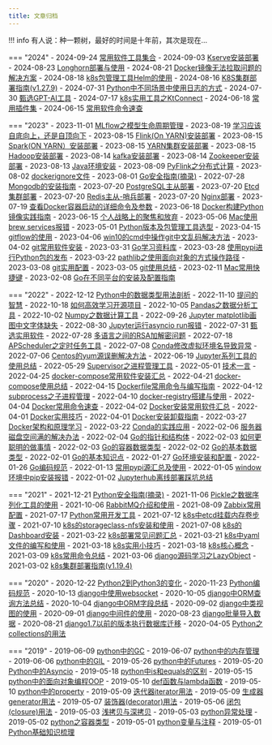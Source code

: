 ```yaml
---
title: 文章归档
---
```

!!! info
    有人说：种一颗树，最好的时间是十年前，其次是现在...

=== "2024"
    - 2024-09-24 [常用软件工具集合](./toolbox/tools_software_dev_collection.md)
    - 2024-09-03 [ Kserve安装部署](./notehub/mlops/kserve_deploy.md)
    - 2024-08-23 [ Longhorn部署与使用](./notehub/cloud_native/k8s/longhorn_deploy.md)
    - 2024-08-21 [Docker镜像无法拉取问题的解决方案](./notehub/cloud_native/docker/docker_image_pull_problem_for_solution.md)
    - 2024-08-18 [k8s包管理工具Helm的使用](./notehub/cloud_native/k8s/helm_usage.md)
    - 2024-08-16 [K8S集群部署指南(v1.27.9)](./notehub/cloud_native/k8s/kubeadm_deploy_k8s_cluster_v1279.md)
    - 2024-07-31 [Python中不同场景中使用日志的方式](./python/pybestpractices/py_logger_usage.md)
    - 2024-07-30 [甄选GPT-AI工具](./toolbox/tools_ai.md)
    - 2024-07-17 [k8s实用工具之KtConnect](./notehub/cloud_native/k8s/ktconnect_usage.md) 
    - 2024-06-18 [常用插件集](./toolbox/tools_plugin.md)
    - 2024-06-15 [常用软件命令速查](./toolbox/tools_cheatsheet.md)

=== "2023"
    - 2023-11-01 [MLflow之模型生命周期管理](./python/pylibs/mlflow.md)
    - 2023-08-19 [学习应该自底向上，还是自顶向下](./thinking/posts/06_learn_top2down_or_bottom2up.md) 
    - 2023-08-15 [Flink(On YARN)安装部署](./toolbox/dev_software/flink_on_yarn.md)
    - 2023-08-15 [Spark(ON YARN）安装部署](./toolbox/dev_software/spark_on_yarn.md)
    - 2023-08-15 [YARN集群安装部署](./toolbox/dev_software/YARN.md)
    - 2023-08-15 [Hadoop安装部署](./toolbox/dev_software/hadoop.md)
    - 2023-08-14 [kafka安装部署](./toolbox/dev_software/kafka.md)
    - 2023-08-14 [Zookeeper安装部署](./toolbox/dev_software/zookeeper.md)
    - 2023-08-13 [Java环境安装](./toolbox/dev_software/java.md)
    - 2023-08-09 [PyFlink之分布式计算](./python/pylibs/pyflink.md)
    - 2023-08-02 [dockerignore文件](./notehub/cloud_native/docker/dockerignore_template.md)
    - 2023-08-01 [Go安全指南(摘录)](./golang/gobestpractices/go_security_guide.md)
    - 2022-07-28 [Mongodb的安装指南](./toolbox/dev_software/mongodb.md)
    - 2023-07-20 [PostgreSQL主从部署](./toolbox/dev_software/postgresql.md)
    - 2023-07-20 [Etcd集群部署](./toolbox/dev_software/etcd.md)
    - 2023-07-20 [Redis主从-哨兵部署](./toolbox/dev_software/redis.md)
    - 2023-07-20 [Nginx部署](./toolbox/dev_software/nginx.md)
    - 2023-07-19 [查看Docker容器启动的详细命令及参数](./notehub/cloud_native/docker/docker_detail_commands.md)
    - 2023-06-18 [Docker构建Python镜像实践指南](./python/pybestpractices/docker_build_python_image.md)
    - 2023-06-15 [个人战略上的聚焦和放弃](./thinking/posts/05_personal_focus_and_abandon.md) 
    - 2023-05-06 [Mac使用brew services报错](./notehub/solution/opshub/mac_brew_service_error_solution.md)
    - 2023-05-01 [Python版本及包管理工具选型](./python/pybestpractices/env_package_selection.md)
    - 2023-04-15 [gitflow的使用](./toolbox/git/gitflow_usage.md)
    - 2023-04-06 [ win10的cmd中操作git中文乱码解决方法](./notehub/solution/opshub/win10_git_chinese_solution.md)
    - 2023-04-02 [git常用软件安装](./toolbox/git/git_common_install.md)
    - 2023-03-31 [Go学习资料库](./golang/go_learn_docs.md)
    - 2023-03-28 [使用pypi进行Python包的发布](./python/pybestpractices/pypi_python_pkg_publish.md)
    - 2023-03-22 [pathlib之使用面向对象的方式操作路径](./python/pylibs/pathlib.md)
    - 2023-03-08 [git实用配置](./toolbox/git/git_config.md)
    - 2023-03-05 [git使用总结](./toolbox/git/git_usage_summary.md)
    - 2023-02-11 [Mac常用快捷键](./toolbox/macos_quickly_key.md)
    - 2023-02-08 [ Go在不同平台的安装及配置指南](./golang/gobestpractices/go_install_guide.md)
    

=== "2022"
    - 2022-12-12 [Python中的数据类型用法剖析](./python/pybestpractices/py_data_struct_summary.md)
    - 2022-11-10 [提问的智慧](./thinking/posts/04_wisdom_of_asking_questions.md)
    - 2022-10-18 [如何高效学习开源项目](./thinking/posts/03_learn_open_source_project.md) 
    - 2022-10-05 [Pandas之数据分析工具](./python/pylibs/pandas.md)
    - 2022-10-02 [Numpy之数据计算工具](./python/pylibs/numpy.md)
    - 2022-09-26 [Jupyter matplotlib画图中文字体缺失](./notehub/solution/bughub/jupyter_matplotlib_font_bug.md)
    - 2022-08-30 [Jupyter运行asyncio run报错](./notehub/solution/bughub/jupyter_asyncio_run_bug.md)
    - 2022-07-31 [甄选实用软件](./toolbox/tools_common.md)
    - 2022-07-28 [多语言之间的RSA加解密问题](./notehub/solution/bughub/rsa_encryption_bug.md)
    - 2022-07-18 [APScheduler之定时任务工具](./python/pylibs/apscheduler.md)
    - 2022-07-08 [Conda修改虚拟环境名导致异常](./notehub/solution/bughub/conda_rename_env_bug.md)
    - 2022-07-06 [Centos的yum源误删解决方法](./notehub/solution/opshub/centos_yum_source_delete_solution.md)
    - 2022-06-19 [Jupyter系列工具的使用总结](./python/pybestpractices/jupyter_tool_usage.md)
    - 2022-05-29 [Supervisor之进程管理工具](./python/pylibs/supervisor.md)
    - 2022-05-01 [技术一言](./thinking/posts/02_tech_yiyan.md)
    - 2022-04-25 [docker-compose常用软件安装汇总](./notehub/cloud_native/dockercompose/docker_compose_software_usage.md)
    - 2022-04-21 [docker-compose使用总结](./notehub/cloud_native/dockercompose/docker_compose_summary.md)
    - 2022-04-15 [Dockerfile常用命令与编写指南](./notehub/cloud_native/docker/dockerifle_guide.md)
    - 2022-04-12 [subprocess之子进程管理](./python/pylibs/subprocess.md)
    - 2022-04-10 [docker-registry搭建与使用](./notehub/cloud_native/docker/docker_registry_usage.md)
    - 2022-04-04 [Docker常用命令速查](./notehub/cloud_native/docker/docker_command.md)
    - 2022-04-02 [Docker安装常用软件汇总](./notehub/cloud_native/docker/docker_common_software_install.md)
    - 2022-04-01 [Docker实用技巧](./notehub/cloud_native/docker/docker_practical_skills.md)
    - 2022-04-01 [Docker安装卸载指南](./notehub/cloud_native/docker/docker_install_guide.md)
    - 2022-03-27 [Docker架构和原理学习](./notehub/cloud_native/docker/docker_arch_and_principle.md)
    - 2022-03-22 [Conda的实践应用](./python/pybestpractices/conda_usage.md)
    - 2022-02-06 [服务器磁盘空间满的解决办法](./notehub/solution/opshub/server_disk_full_solution.md)
    - 2022-02-04 [Go的指针和结构体](./golang/gosyntax/go_point.md)
    - 2022-02-03 [如何更聪明的做事情](./thinking/posts/01_smart_to_do_things.md) 
    - 2022-02-03 [Go的容器数据类型](./golang/gosyntax/go_data_type.md)
    - 2022-02-02 [Go的基本数据类型](./golang/gosyntax/go_data_type.md)
    - 2022-02-01 [Go的基本知识点](./golang/gosyntax/go_basics.md)
    - 2022-01-27 [Go环境安装和配置](./golang/gobestpractices/go_install_guide_2.md)
    - 2022-01-26 [Go编码规范](./golang/gobestpractices/go_code_standard.md)
    - 2022-01-13 [常用pypi源汇总及使用](./python/pybestpractices/pypi_source_usage.md)
    - 2022-01-05 [ window环境中pip安装报错](./notehub/solution/bughub/window_install_pip_bug.md)
    - 2022-01-02 [Jupyterhub离线部署踩坑总结](./notehub/solution/bughub/jupyterhub_deploy_bug.md)

=== "2021"
    - 2021-12-21 [Python安全指南(摘录)](./python/pybestpractices/py_security_guide.md)
    - 2021-11-06 [Pickle之数据序列化工具的使用](./python/pylibs/pickle.md)
    - 2021-10-06 [RabbitMQ介绍和使用](./toolbox/dev_software/rabbitmq.md)
    - 2021-08-09 [Zabbix常用配置](./toolbox/dev_software/zabbix.md)
    - 2021-07-17 [Python常用开发工具](./python/pybestpractices/py_dev_tool_selection.md)
    - 2021-07-12 [k8s中etcd挂载内存卷步骤](./notehub/cloud_native/k8s/k8s_ectd_mount_memo.md)
    - 2021-07-10 [k8s的storageclass-nfs安装和使用](./notehub/cloud_native/k8s/k8s_storageclass_nfs.md)
    - 2021-07-08 [k8s的Dashboard安装](./notehub/cloud_native/k8s/k8s_dashboard.md)
    - 2021-03-22 [k8s部署常见问题汇总](./notehub/cloud_native/k8s/k8s_common_qa.md)
    - 2021-03-21 [k8s中yaml文件的编写和使用](./notehub/cloud_native/k8s/yaml_usage.md)
    - 2021-03-18 [k8s实用小技巧](./notehub/cloud_native/k8s/k8s_usage_skills.md)
    - 2021-03-18 [k8s核心概念](./notehub/cloud_native/k8s/k8s_core_name.md)
    - 2021-03-09 [k8s常用命令总结](./notehub/cloud_native/k8s/k8s_common_cmd.md)
    - 2021-03-06 [django源码学习之LazyObject](./python/django/django_lazyobject_analysis.md)
    - 2021-03-02 [k8s集群部署指南(v1.19.4)](./notehub/cloud_native/k8s/kubeadm_deploy_k8s_cluster_v1194.md) 

=== "2020"
    - 2020-12-22 [Python2到Python3的变化](./python/pybestpractices/py2_py3_update.md)
    - 2020-11-23 [Python编码规范](./python/pybestpractices/coding_standard.md)
    - 2020-10-13 [django中使用websocket](./python/django/django_websocket_usage.md)
    - 2020-10-05 [django中ORM查询方法总结](./python/django/django_orm_query.md)
    - 2020-10-04 [django中ORM字段总结](./python/django/django_orm_fields.md)
    - 2020-09-02 [django中类视图的使用](./python/django/django_class_view_usage.md)
    - 2020-09-01 [django中间件的使用](./python/django/django_middleware_usage.md)
    - 2020-08-23 [django批量导入数据](./python/django/django_bulk_create.md)
    - 2020-08-21 [django1.7以前的版本执行数据库迁移](./python/django/django_17_db_migrate.md)
    - 2020-04-05 [Python之collections的用法](./python/pylibs/collections.md)

=== "2019"
    - 2019-06-09 [python中的GC](./python/pysyntax/py_gc.md)
    - 2019-06-07 [python中的内存管理](./python/pysyntax/py_mem_manage.md)
    - 2019-06-06 [python中的GIL](./python/pysyntax/py_gc.md)
    - 2019-05-26 [python中的Futures](./python/pysyntax/futures.md)
    - 2019-05-20 [Python中的Asyncio](./python/pysyntax/asyncio.md)
    - 2019-05-18 [python中is和equals的区别](./python/pysyntax/is_and_equals.md)
    - 2019-05-15 [python中的面向对象编程OOP](./python/pysyntax/oop.md)
    - 2019-05-10 [def函数与lambda函数](./python/pysyntax/def_and_lambda.md)
    - 2019-05-10 [python中的property](./python/pysyntax/property.md)
    - 2019-05-09 [迭代器iterator用法](./python/pysyntax/iterator.md)
    - 2019-05-09 [生成器generator用法](./python/pysyntax/generator.md)
    - 2019-05-07 [装饰器(decorator)用法](./python/pysyntax/decorator.md)
    - 2019-05-06 [闭包(closure)用法](./python/pysyntax/closure.md)
    - 2019-05-03 [浅拷贝与深拷贝](./python/pysyntax/deep_copy.md)
    - 2019-05-03 [python异常处理](./python/pysyntax/exception.md)
    - 2019-05-02 [python之容器类型](./python/pysyntax/list_tuple_dict.md)
    - 2019-05-01 [python变量与注释](./python/pysyntax/variable_comment.md)
    - 2019-05-01 [Python基础知识梳理](./python/pysyntax/py_basics.md)
   